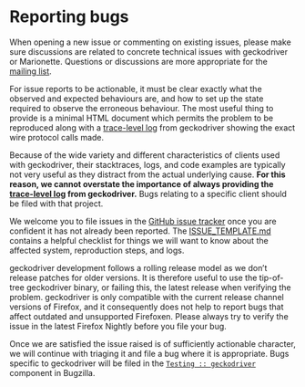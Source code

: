 # Reporting bugs

When opening a new issue or commenting on existing issues, please
make sure discussions are related to concrete technical issues
with geckodriver or Marionette.  Questions or discussions are more
appropriate for the [mailing list].

For issue reports to be actionable, it must be clear exactly
what the observed and expected behaviours are, and how to set up
the state required to observe the erroneous behaviour.  The most
useful thing to provide is a minimal HTML document which permits
the problem to be reproduced along with a [trace-level log] from
geckodriver showing the exact wire protocol calls made.

Because of the wide variety and different characteristics of clients
used with geckodriver, their stacktraces, logs, and code examples are
typically not very useful as they distract from the actual underlying
cause.  **For this reason, we cannot overstate the importance of
always providing the [trace-level log] from geckodriver.** Bugs
relating to a specific client should be filed with that project.

We welcome you to file issues in the [GitHub issue tracker] once you are
confident it has not already been reported.  The [ISSUE_TEMPLATE.md]
contains a helpful checklist for things we will want to know about
the affected system, reproduction steps, and logs.

geckodriver development follows a rolling release model as
we don’t release patches for older versions.  It is therefore
useful to use the tip-of-tree geckodriver binary, or failing this,
the latest release when verifying the problem.  geckodriver is only
compatible with the current release channel versions of Firefox, and
it consequently does not help to report bugs that affect outdated
and unsupported Firefoxen.  Please always try to verify the issue
in the latest Firefox Nightly before you file your bug.

Once we are satisfied the issue raised is of sufficiently actionable
character, we will continue with triaging it and file a bug where it
is appropriate.  Bugs specific to geckodriver will be filed in the
[`Testing :: geckodriver`] component in Bugzilla.

[mailing list]: index.rst/#communication
[trace-level log]: TraceLogs.md
[GitHub issue tracker]: https://github.com/mozilla/geckodriver/issues
[ISSUE_TEMPLATE.md]: https://raw.githubusercontent.com/mozilla/geckodriver/master/ISSUE_TEMPLATE.md
[`Testing :: geckodriver`]: https://bugzilla.mozilla.org/buglist.cgi?component=geckodriver
